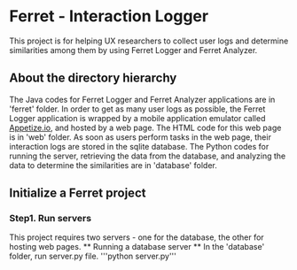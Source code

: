 # Ferret - Interaction Logger
This project is for helping UX researchers to collect user logs and determine similarities among them by using Ferret Logger and Ferret Analyzer. 

## About the directory hierarchy
The Java codes for Ferret Logger and Ferret Analyzer applications are in 'ferret' folder.
In order to get as many user logs as possible, the Ferret Logger application is wrapped by a mobile application emulator called [Appetize.io](https://appetize.io), and hosted by a web page. The HTML code for this web page is in 'web' folder.
As soon as users perform tasks in the web page, their interaction logs are stored in the sqlite database. The Python codes for running the server, retrieving the data from the database, and analyzing the data to determine the similarities are in 'database' folder.

## Initialize a Ferret project
### Step1. Run servers
This project requires two servers - one for the database, the other for hosting web pages.
** Running a database server **
In the 'database' folder, run server.py file.
'''python server.py'''

